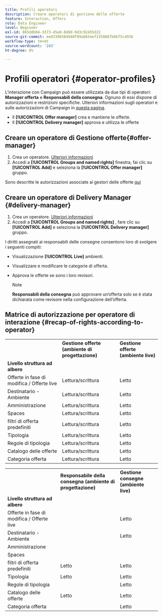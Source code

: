 ```yaml
---
title: Profili operatori
description: Creare operatori di gestione delle offerte
feature: Interaction, Offers
role: Data Engineer
level: Beginner
exl-id: 865ddb84-3373-45e0-849d-9d3c92455d22
source-git-commit: eed3396584940f99a865eef2358887b6bf5c4936
workflow-type: tm+mt
source-wordcount: '243'
ht-degree: 8%

---
```


# Profili operatori {#operator-profiles}

L’interazione con Campaign può essere utilizzata da due tipi di operatori: **Manager offerta** e **Responsabili della consegna**. Ognuno di essi dispone di autorizzazioni e restrizioni specifiche. Ulteriori informazioni sugli operatori e sulle autorizzazioni di Campaign in [questa pagina](../start/gs-permissions.md).

* Il **[!UICONTROL Offer manager]** crea e mantiene le offerte.
* Il **[!UICONTROL Delivery manager]** approva e utilizza le offerte

## Creare un operatore di Gestione offerte{#offer-manager}

1. Crea un operatore. [Ulteriori informazioni](../start/manage-permissions.md#add-users)
1. Accedi a **[!UICONTROL Groups and named rights]** finestra, fai clic su **[!UICONTROL Add]** e seleziona la **[!UICONTROL Offer manager]** gruppo.

Sono descritte le autorizzazioni associate ai gestori delle offerte [qui](../start/manage-permissions.md#ootb-productprofiles)

## Creare un operatore di Delivery Manager {#delivery-manager}

1. Crea un operatore. [Ulteriori informazioni](../start/manage-permissions.md#add-users)
1. Accedi a **[!UICONTROL Groups and named rights]** , fare clic su **[!UICONTROL Add]** e seleziona la **[!UICONTROL Delivery manager]** gruppo.

I diritti assegnati ai responsabili delle consegne consentono loro di svolgere i seguenti compiti:

* Visualizzazione **[!UICONTROL Live]** ambienti.
* Visualizzare e modificare le categorie di offerta.
* Approva le offerte se sono i loro revisori.

   >[!NOTE]
   >
   >**Responsabili della consegna** può approvare un’offerta solo se è stata dichiarata come revisore nella configurazione dell’offerta.

## Matrice di autorizzazione per operatore di interazione {#recap-of-rights-according-to-operator}

<table> 
 <tbody> 
  <tr> 
   <td> </td> 
   <td> <strong>Gestione offerte (ambiente di progettazione)</strong><br /> </td> 
   <td> <strong>Gestione offerte (ambiente live)</strong><br /> </td> 
  </tr> 
  <tr> 
   <td> <strong>Livello struttura ad albero</strong><br /> </td> 
   <td> </td> 
   <td> </td> 
  </tr> 
  <tr> 
   <td> Offerte in fase di modifica / Offerte live<br /> </td> 
   <td> Lettura/scrittura<br /> </td> 
   <td> Letto<br /> </td> 
  </tr> 
  <tr> 
   <td> Destinatario - Ambiente<br /> </td> 
   <td> Lettura/scrittura<br /> </td> 
   <td> Letto<br /> </td> 
  </tr> 
  <tr> 
   <td> Amministrazione<br /> </td> 
   <td> Lettura/scrittura<br /> </td> 
   <td> Letto<br /> </td> 
  </tr> 
  <tr> 
   <td> Spaces<br /> </td> 
   <td> Lettura/scrittura<br /> </td> 
   <td> Letto<br /> </td> 
  </tr> 
  <tr> 
   <td> filtri di offerta predefiniti<br /> </td> 
   <td> Lettura/scrittura<br /> </td> 
   <td> Letto<br /> </td> 
  </tr> 
  <tr> 
   <td> Tipologia<br /> </td> 
   <td> Lettura/scrittura<br /> </td> 
   <td> Letto<br /> </td> 
  </tr> 
  <tr> 
   <td> Regole di tipologia<br /> </td> 
   <td> Lettura/scrittura<br /> </td> 
   <td> Letto<br /> </td> 
  </tr> 
  <tr> 
   <td> Catalogo delle offerte<br /> </td> 
   <td> Lettura/scrittura<br /> </td> 
   <td> Letto<br /> </td> 
  </tr> 
  <tr> 
   <td> Categoria offerta<br /> </td> 
   <td> Lettura/scrittura<br /> </td> 
   <td> Letto<br /> </td> 
  </tr> 
 </tbody> 
</table>

<table> 
 <tbody> 
  <tr> 
   <td> </td> 
   <td> <strong>Responsabile della consegna (ambiente di progettazione)</strong><br /> </td> 
   <td> <strong>Gestione consegne (ambiente live)</strong><br /> </td> 
  </tr> 
  <tr> 
   <td> <strong>Livello struttura ad albero</strong><br /> </td> 
   <td> </td> 
   <td> </td> 
  </tr> 
  <tr> 
   <td> Offerte in fase di modifica / Offerte live<br /> </td> 
   <td> </td> 
   <td> Letto<br /> </td> 
  </tr> 
  <tr> 
   <td> Destinatario - Ambiente<br /> </td> 
   <td> </td> 
   <td> Letto<br /> </td> 
  </tr> 
  <tr> 
   <td> Amministrazione<br /> </td> 
   <td> </td> 
   <td> </td> 
  </tr> 
  <tr> 
   <td> Spaces<br /> </td> 
   <td> </td> 
   <td> </td> 
  </tr> 
  <tr> 
   <td> filtri di offerta predefiniti<br /> </td> 
   <td> Letto<br /> </td> 
   <td> Letto<br /> </td> 
  </tr> 
  <tr> 
   <td> Tipologia<br /> </td> 
   <td> Letto<br /> </td> 
   <td> Letto<br /> </td> 
  </tr> 
  <tr> 
   <td> Regole di tipologia<br /> </td> 
   <td> </td> 
   <td> Letto<br /> </td> 
  </tr> 
  <tr> 
   <td> Catalogo delle offerte<br /> </td> 
   <td> Letto<br /> </td> 
   <td> Letto<br /> </td> 
  </tr> 
  <tr> 
   <td> Categoria offerta<br /> </td> 
   <td> </td> 
   <td> Letto<br /> </td> 
  </tr> 
 </tbody> 
</table>
